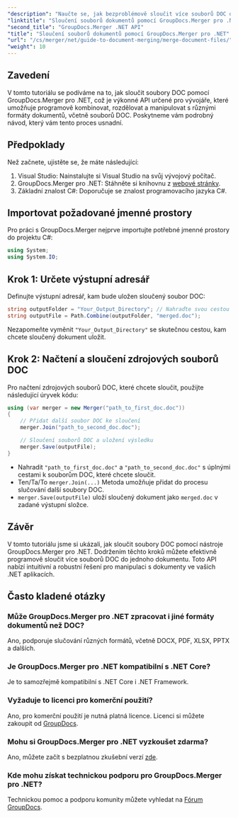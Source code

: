 ```yaml
---
"description": "Naučte se, jak bezproblémově sloučit více souborů DOC do jednoho dokumentu pomocí nástroje GroupDocs.Merger pro .NET. Tento komplexní tutoriál nabízí jasný a podrobný postup, který zahrnuje předpoklady, úryvky kódu a nejčastější dotazy."
"linktitle": "Sloučení souborů dokumentů pomocí GroupDocs.Merger pro .NET"
"second_title": "GroupDocs.Merger .NET API"
"title": "Sloučení souborů dokumentů pomocí GroupDocs.Merger pro .NET"
"url": "/cs/merger/net/guide-to-document-merging/merge-document-files/"
"weight": 10
---
```


## Zavedení

V tomto tutoriálu se podíváme na to, jak sloučit soubory DOC pomocí GroupDocs.Merger pro .NET, což je výkonné API určené pro vývojáře, které umožňuje programově kombinovat, rozdělovat a manipulovat s různými formáty dokumentů, včetně souborů DOC. Poskytneme vám podrobný návod, který vám tento proces usnadní.

## Předpoklady

Než začnete, ujistěte se, že máte následující:

1. Visual Studio: Nainstalujte si Visual Studio na svůj vývojový počítač.
2. GroupDocs.Merger pro .NET: Stáhněte si knihovnu z [webové stránky](https://releases.groupdocs.com/merger/net/).
3. Základní znalost C#: Doporučuje se znalost programovacího jazyka C#.

## Importovat požadované jmenné prostory

Pro práci s GroupDocs.Merger nejprve importujte potřebné jmenné prostory do projektu C#:

```csharp
using System;
using System.IO;
```

## Krok 1: Určete výstupní adresář

Definujte výstupní adresář, kam bude uložen sloučený soubor DOC:

```csharp
string outputFolder = "Your_Output_Directory"; // Nahraďte svou cestou
string outputFile = Path.Combine(outputFolder, "merged.doc");
```

Nezapomeňte vyměnit `"Your_Output_Directory"` se skutečnou cestou, kam chcete sloučený dokument uložit.

## Krok 2: Načtení a sloučení zdrojových souborů DOC

Pro načtení zdrojových souborů DOC, které chcete sloučit, použijte následující úryvek kódu:

```csharp
using (var merger = new Merger("path_to_first_doc.doc"))
{
    // Přidat další soubor DOC ke sloučení
    merger.Join("path_to_second_doc.doc");

    // Sloučení souborů DOC a uložení výsledku
    merger.Save(outputFile);
}
```


- Nahradit `"path_to_first_doc.doc"` a `"path_to_second_doc.doc"` s úplnými cestami k souborům DOC, které chcete sloučit.
- Ten/Ta/To `merger.Join(...)` Metoda umožňuje přidat do procesu slučování další soubory DOC.
- `merger.Save(outputFile)` uloží sloučený dokument jako `merged.doc` v zadané výstupní složce.

## Závěr

V tomto tutoriálu jsme si ukázali, jak sloučit soubory DOC pomocí nástroje GroupDocs.Merger pro .NET. Dodržením těchto kroků můžete efektivně programově sloučit více souborů DOC do jednoho dokumentu. Toto API nabízí intuitivní a robustní řešení pro manipulaci s dokumenty ve vašich .NET aplikacích.

## Často kladené otázky

### Může GroupDocs.Merger pro .NET zpracovat i jiné formáty dokumentů než DOC?

Ano, podporuje slučování různých formátů, včetně DOCX, PDF, XLSX, PPTX a dalších.

### Je GroupDocs.Merger pro .NET kompatibilní s .NET Core?

Je to samozřejmě kompatibilní s .NET Core i .NET Framework.

### Vyžaduje to licenci pro komerční použití?

Ano, pro komerční použití je nutná platná licence. Licenci si můžete zakoupit od [GroupDocs](https://purchase.groupdocs.com/buy).

### Mohu si GroupDocs.Merger pro .NET vyzkoušet zdarma?

Ano, můžete začít s bezplatnou zkušební verzí [zde](https://releases.groupdocs.com/).

### Kde mohu získat technickou podporu pro GroupDocs.Merger pro .NET?

Technickou pomoc a podporu komunity můžete vyhledat na [Fórum GroupDocs](https://forum.groupdocs.com/c/merger/32).